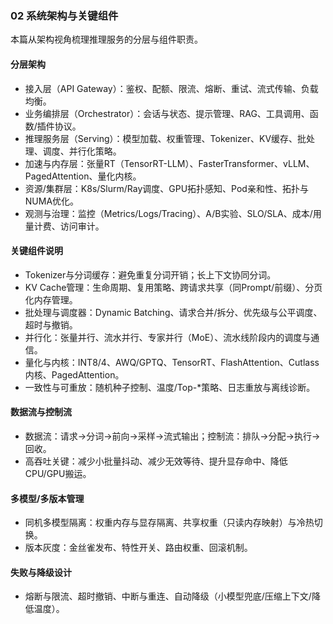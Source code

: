 ### 02 系统架构与关键组件

本篇从架构视角梳理推理服务的分层与组件职责。

#### 分层架构
- 接入层（API Gateway）：鉴权、配额、限流、熔断、重试、流式传输、负载均衡。
- 业务编排层（Orchestrator）：会话与状态、提示管理、RAG、工具调用、函数/插件协议。
- 推理服务层（Serving）：模型加载、权重管理、Tokenizer、KV缓存、批处理、调度、并行化策略。
- 加速与内存层：张量RT（TensorRT-LLM）、FasterTransformer、vLLM、PagedAttention、量化内核。
- 资源/集群层：K8s/Slurm/Ray调度、GPU拓扑感知、Pod亲和性、拓扑与NUMA优化。
- 观测与治理：监控（Metrics/Logs/Tracing）、A/B实验、SLO/SLA、成本/用量计费、访问审计。

#### 关键组件说明
- Tokenizer与分词缓存：避免重复分词开销；长上下文协同分词。
- KV Cache管理：生命周期、复用策略、跨请求共享（同Prompt/前缀）、分页化内存管理。
- 批处理与调度器：Dynamic Batching、请求合并/拆分、优先级与公平调度、超时与撤销。
- 并行化：张量并行、流水并行、专家并行（MoE）、流水线阶段内的调度与通信。
- 量化与内核：INT8/4、AWQ/GPTQ、TensorRT、FlashAttention、Cutlass内核、PagedAttention。
- 一致性与可重放：随机种子控制、温度/Top-*策略、日志重放与离线诊断。

#### 数据流与控制流
- 数据流：请求→分词→前向→采样→流式输出；控制流：排队→分配→执行→回收。
- 高吞吐关键：减少小批量抖动、减少无效等待、提升显存命中、降低CPU/GPU搬运。

#### 多模型/多版本管理
- 同机多模型隔离：权重内存与显存隔离、共享权重（只读内存映射）与冷热切换。
- 版本灰度：金丝雀发布、特性开关、路由权重、回滚机制。

#### 失败与降级设计
- 熔断与限流、超时撤销、中断与重连、自动降级（小模型兜底/压缩上下文/降低温度）。


